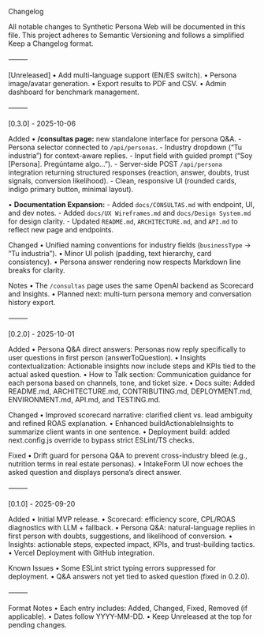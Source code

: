 Changelog

All notable changes to Synthetic Persona Web will be documented in this file.
This project adheres to Semantic Versioning and follows a simplified Keep a Changelog format.

⸻

[Unreleased]
  • Add multi-language support (EN/ES switch).
  • Persona image/avatar generation.
  • Export results to PDF and CSV.
  • Admin dashboard for benchmark management.


⸻

[0.3.0] - 2025-10-06

Added
  • **/consultas page:** new standalone interface for persona Q&A.
    - Persona selector connected to `/api/personas`.
    - Industry dropdown (“Tu industria”) for context-aware replies.
    - Input field with guided prompt (“Soy [Persona]. Pregúntame algo…”).
    - Server-side POST `/api/persona` integration returning structured responses (reaction, answer, doubts, trust signals, conversion likelihood).
    - Clean, responsive UI (rounded cards, indigo primary button, minimal layout).

  • **Documentation Expansion:** 
    - Added `docs/CONSULTAS.md` with endpoint, UI, and dev notes.
    - Added `docs/UX Wireframes.md` and `docs/Design System.md` for design clarity.
    - Updated `README.md`, `ARCHITECTURE.md`, and `API.md` to reflect new page and endpoints.

Changed
  • Unified naming conventions for industry fields (`businessType` → “Tu industria”).
  • Minor UI polish (padding, text hierarchy, card consistency).
  • Persona answer rendering now respects Markdown line breaks for clarity.

Notes
  • The `/consultas` page uses the same OpenAI backend as Scorecard and Insights.
  • Planned next: multi-turn persona memory and conversation history export.

⸻

[0.2.0] - 2025-10-01

Added
  • Persona Q&A direct answers: Personas now reply specifically to user questions in first person (answerToQuestion).
  • Insights contextualization: Actionable insights now include steps and KPIs tied to the actual asked question.
  • How to Talk section: Communication guidance for each persona based on channels, tone, and ticket size.
  • Docs suite: Added README.md, ARCHITECTURE.md, CONTRIBUTING.md, DEPLOYMENT.md, ENVIRONMENT.md, API.md, and TESTING.md.

Changed
  • Improved scorecard narrative: clarified client vs. lead ambiguity and refined ROAS explanation.
  • Enhanced buildActionableInsights to summarize client wants in one sentence.
  • Deployment build: added next.config.js override to bypass strict ESLint/TS checks.

Fixed
  • Drift guard for persona Q&A to prevent cross-industry bleed (e.g., nutrition terms in real estate personas).
  • IntakeForm UI now echoes the asked question and displays persona’s direct answer.

⸻

[0.1.0] - 2025-09-20

Added
  • Initial MVP release.
  • Scorecard: efficiency score, CPL/ROAS diagnostics with LLM + fallback.
  • Persona Q&A: natural-language replies in first person with doubts, suggestions, and likelihood of conversion.
  • Insights: actionable steps, expected impact, KPIs, and trust-building tactics.
  • Vercel Deployment with GitHub integration.

Known Issues
  • Some ESLint strict typing errors suppressed for deployment.
  • Q&A answers not yet tied to asked question (fixed in 0.2.0).

⸻

Format Notes
  • Each entry includes: Added, Changed, Fixed, Removed (if applicable).
  • Dates follow YYYY-MM-DD.
  • Keep Unreleased at the top for pending changes.